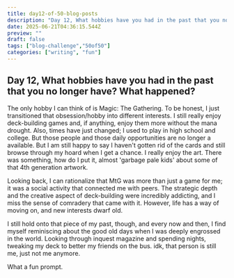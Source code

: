 ```yaml
---
title: day12-of-50-blog-posts
description: "Day 12, What hobbies have you had in the past that you no longer have? What happened?"
date: 2025-06-21T04:36:15.544Z
preview: ""
draft: false
tags: ["blog-challenge","50of50"]
categories: ["writing", "fun"]
---
```


## Day 12, What hobbies have you had in the past that you no longer have? What happened?

The only hobby I can think of is Magic: The Gathering. To be honest, I just transitioned that obsession/hobby into different interests. I still really enjoy deck-building games and, if anything, enjoy them more without the mana drought. Also, times have just changed; I used to play in high school and college. But those people and those daily opportunities are no longer a available. But I am still happy to say I haven't gotten rid of the cards and still browse through my hoard when I get a chance. I really enjoy the art. There was something, how do I put it, almost 'garbage pale kids' about some of that 4th generation artwork.

Looking back, I can rationalize that MtG was more than just a game for me; it was a social activity that connected me with peers. The strategic depth and the creative aspect of deck-building were incredibly addicting, and I miss the sense of comradery that came with it. However, life has a way of moving on, and new interests dwarf old. 

I still hold onto that piece of my past, though, and every now and then, I find myself reminiscing about the good old days when I was deeply engrossed in the world. Looking through inquest magazine and spending nights, tweaking my deck to better my friends on the bus. idk, that person is still me, just not me anymore. 

What a fun prompt.